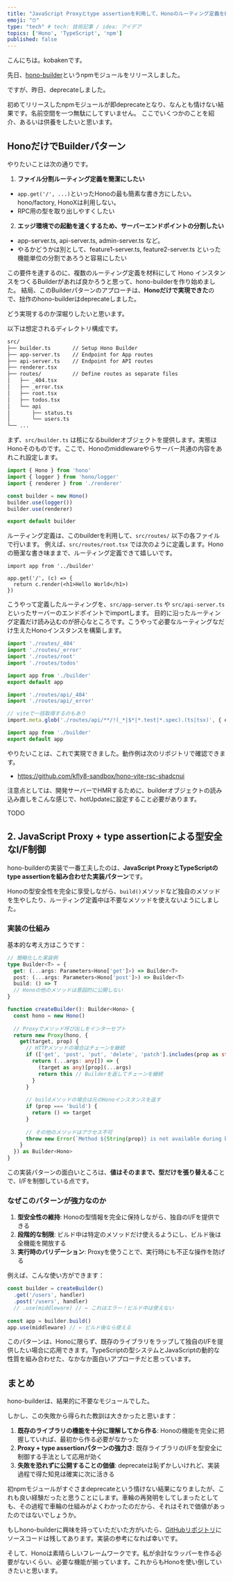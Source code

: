 ```yaml
---
title: "JavaScript Proxyとtype assertionを利用して、Honoのルーティング定義をBuilderパターンを容易にするhono-builderをリリースしてすぐdeprecateしたことを供養したい"
emoji: "🙄"
type: "tech" # tech: 技術記事 / idea: アイデア
topics: ['Hono', 'TypeScript', 'npm']
published: false
---
```


こんにちは。kobakenです。

先日、[hono-builder](https://www.npmjs.com/package/hono-builder)というnpmモジュールをリリースしました。

ですが、昨日、deprecateしました。

初めてリリースしたnpmモジュールが即deprecateとなり、なんとも情けない結果です。名前空間を一つ無駄にしてすいません。
ここでいくつかのことを紹介、あるいは供養をしたいと思います。

## HonoだけでBuilderパターン

やりたいことは次の通りです。

1. **ファイル分割ルーティング定義を簡潔にしたい**
  - `app.get('/', ...)`といったHonoの最も簡素な書き方にしたい。hono/factory, HonoXは利用しない。
  - RPC用の型を取り出しやすくしたい
2. **エッジ環境での起動を速くするため、サーバーエンドポイントの分割したい**
  - app-server.ts, api-server.ts, admin-server.ts など。
  - やるかどうかは別として、feature1-server.ts, feature2-server.ts といった機能単位の分割であろうと容易にしたい

この要件を達するのに、複数のルーティング定義を材料にして Hono インスタンスをつくるBuilderがあれば良かろうと思って、hono-builderを作り始めました。
結局、このBuilderパターンのアプローチは、**Honoだけで実現できた**ので、拙作のhono-builderはdeprecateしました。

どう実現するのか深堀りしたいと思います。

以下は想定されるディレクトリ構成です。

```bash
src/
├── builder.ts       // Setup Hono Builder
├── app-server.ts    // Endpoint for App routes
├── api-server.ts    // Endpoint for API routes
├── renderer.tsx
├── routes/          // Define routes as separate files
│   ├── _404.tsx
│   ├── _error.tsx
│   ├── root.tsx
│   ├── todos.tsx
│   └── api
│       ├── status.ts
│       └── users.ts
└── ...

```

まず、`src/builder.ts` は核になるbuilderオブジェクトを提供します。実態はHonoそのものです。ここで、Honoのmiddlewareやらサーバー共通の内容をあれこれ設定します。

```typescript:src/builder.ts
import { Hono } from 'hono'
import { logger } from 'hono/logger'
import { renderer } from './renderer'

const builder = new Hono()
builder.use(logger())
builder.use(renderer)

export default builder
```

ルーティング定義は、このbuilderを利用して、`src/routes/` 以下の各ファイルで行います。
例えば、`src/routes/root.tsx` では次のように定義します。Honoの簡潔な書き味ままで、ルーティング定義できて嬉しいです。

```typescript:src/routes/root.tsx
import app from '../builder'

app.get('/', (c) => {
  return c.render(<h1>Hello World</h1>)
})
```

こうやって定義したルーティングを、`src/app-server.ts` や `src/api-server.ts` といったサーバーのエンドポイントでimportします。
目的に沿ったルーティング定義だけ読み込むのが肝心なところです。こうやって必要なルーティングなだけ生えたHonoインスタンスを構築します。

```typescript:src/app-server.ts
import './routes/_404'
import './routes/_error'
import './routes/root'
import './routes/todos'

import app from './builder'
export default app
```

```typescript:src/api-server.ts
import './routes/api/_404'
import './routes/api/_error'

// viteで一括取得するのもあり
import.meta.glob('./routes/api/**/!(_*|$*|*.test|*.spec).(ts|tsx)', { eager: true })

import app from './builder'
export default app
```

やりたいことは、これで実現できました。動作例は次のリポジトリで確認できます。

- https://github.com/kfly8-sandbox/hono-vite-rsc-shadcnui

注意点としては、開発サーバーでHMRするために、builderオブジェクトの読み込み直しをこんな感じで、hotUpdateに設定すること必要があります。

TODO

## 2. JavaScript Proxy + type assertionによる型安全なI/F制御

hono-builderの実装で一番工夫したのは、**JavaScript ProxyとTypeScriptのtype assertionを組み合わせた実装パターン**です。

Honoの型安全性を完全に享受しながら、`build()`メソッドなど独自のメソッドを生やしたり、ルーティング定義中は不要なメソッドを使えないようにしました。

### 実装の仕組み

基本的な考え方はこうです：

```typescript
// 簡略化した実装例
type Builder<T> = {
  get: (...args: Parameters<Hono['get']>) => Builder<T>
  post: (...args: Parameters<Hono['post']>) => Builder<T>
  build: () => T
  // Honoの他のメソッドは意図的に公開しない
}

function createBuilder(): Builder<Hono> {
  const hono = new Hono()
  
  // Proxyでメソッド呼び出しをインターセプト
  return new Proxy(hono, {
    get(target, prop) {
      // HTTPメソッドの場合はチェーンを継続
      if (['get', 'post', 'put', 'delete', 'patch'].includes(prop as string)) {
        return (...args: any[]) => {
          (target as any)[prop](...args)
          return this // Builderを返してチェーンを継続
        }
      }
      
      // buildメソッドの場合は元のHonoインスタンスを返す
      if (prop === 'build') {
        return () => target
      }
      
      // その他のメソッドはアクセス不可
      throw new Error(`Method ${String(prop)} is not available during building`)
    }
  }) as Builder<Hono>
}
```

この実装パターンの面白いところは、**値はそのままで、型だけを張り替える**ことで、I/Fを制御している点です。

### なぜこのパターンが強力なのか

1. **型安全性の維持**: Honoの型情報を完全に保持しながら、独自のI/Fを提供できる
2. **段階的な制限**: ビルド中は特定のメソッドだけ使えるようにし、ビルド後は全機能を開放する
3. **実行時のバリデーション**: Proxyを使うことで、実行時にも不正な操作を防げる

例えば、こんな使い方ができます：

```typescript
const builder = createBuilder()
  .get('/users', handler)
  .post('/users', handler)
  // .use(middleware) // ← これはエラー！ビルド中は使えない
  
const app = builder.build()
app.use(middleware) // ← ビルド後なら使える
```

このパターンは、Honoに限らず、既存のライブラリをラップして独自のI/Fを提供したい場合に応用できます。TypeScriptの型システムとJavaScriptの動的な性質を組み合わせた、なかなか面白いアプローチだと思っています。

## まとめ

hono-builderは、結果的に不要なモジュールでした。

しかし、この失敗から得られた教訓は大きかったと思います：

1. **既存のライブラリの機能を十分に理解してから作る**: Honoの機能を完全に把握していれば、最初から作る必要がなかった
2. **Proxy + type assertionパターンの強力さ**: 既存ライブラリのI/Fを型安全に制御する手法として応用が効く
3. **失敗を恐れずに公開することの価値**: deprecateは恥ずかしいけれど、実装過程で得た知見は確実に次に活きる

初npmモジュールがすぐさまdeprecateという情けない結果になりましたが、これも良い経験だったと思うことにします。車輪の再発明をしてしまったとしても、その過程で車輪の仕組みがよくわかったのだから、それはそれで価値があったのではないでしょうか。

もしhono-builderに興味を持っていただいた方がいたら、[GitHubリポジトリ](https://github.com/kfly8/hono-builder)にソースコードは残してあります。実装の参考になれば幸いです。

そして、Honoは素晴らしいフレームワークです。私が余計なラッパーを作る必要がないくらい、必要な機能が揃っています。これからもHonoを使い倒していきたいと思います。

